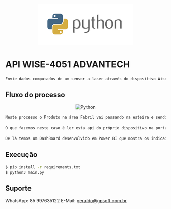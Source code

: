 <p align="center">
  <img src="./assets/python.png" width="300" alt="Python" /></a>
</p>

# API WISE-4051 ADVANTECH
```bash
Envie dados computados de um sensor a laser através do dispositivo Wise 4051 Advantech para uma base de dados SQLServer via Python.
```

## Fluxo do processo
<p align="center">
  <img src="./assets/fluxo.png" width="700" alt="Python" /></a>
</p>

```bash
Neste processo o Produto na área Fabril vai passando na esteira e sendo computado pelos sensores em cada parte do processo de produção e embalagem, estes dados computados são armazenados em memória interna onde existe uma API dentro do dispositivo.

O que fazemos neste caso é ler esta api do próprio dispositivo na porta específica onde se encontra o sensor e coletar estes dados para serem enviados para uma tabela no banco de dados SQLServer.

De lá temos um DashBoard desenvolvido em Power BI que mostra os indicadores de produção, onde cada esteira de cada sensor cuida de ler um determinado produto e para este existe uma platforma em PHP que gerencia este controle de produção mostrando seus indicadores de produção conforme o que for produzido, podendo ser ajustado ou não.

```

## Execução
```bash
$ pip install -r requirements.txt
$ python3 main.py
```

## Suporte
WhatsApp: 85 997635122
E-Mail: geraldo@gpsoft.com.br
